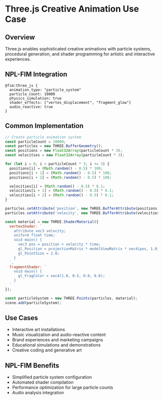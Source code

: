 # Three.js Creative Animation Use Case

## Overview
Three.js enables sophisticated creative animations with particle systems, procedural generation, and shader programming for artistic and interactive experiences.

## NPL-FIM Integration
```npl
@fim:three_js {
  animation_type: "particle_system"
  particle_count: 10000
  physics_simulation: true
  shader_effects: ["vertex_displacement", "fragment_glow"]
  audio_reactive: true
}
```

## Common Implementation
```javascript
// Create particle animation system
const particleCount = 10000;
const particles = new THREE.BufferGeometry();
const positions = new Float32Array(particleCount * 3);
const velocities = new Float32Array(particleCount * 3);

for (let i = 0; i < particleCount * 3; i += 3) {
  positions[i] = (Math.random() - 0.5) * 100;
  positions[i + 1] = (Math.random() - 0.5) * 100;
  positions[i + 2] = (Math.random() - 0.5) * 100;

  velocities[i] = (Math.random() - 0.5) * 0.1;
  velocities[i + 1] = (Math.random() - 0.5) * 0.1;
  velocities[i + 2] = (Math.random() - 0.5) * 0.1;
}

particles.setAttribute('position', new THREE.BufferAttribute(positions, 3));
particles.setAttribute('velocity', new THREE.BufferAttribute(velocities, 3));

const material = new THREE.ShaderMaterial({
  vertexShader: `
    attribute vec3 velocity;
    uniform float time;
    void main() {
      vec3 pos = position + velocity * time;
      gl_Position = projectionMatrix * modelViewMatrix * vec4(pos, 1.0);
      gl_PointSize = 2.0;
    }
  `,
  fragmentShader: `
    void main() {
      gl_FragColor = vec4(1.0, 0.5, 0.0, 0.8);
    }
  `
});

const particleSystem = new THREE.Points(particles, material);
scene.add(particleSystem);
```

## Use Cases
- Interactive art installations
- Music visualization and audio-reactive content
- Brand experiences and marketing campaigns
- Educational simulations and demonstrations
- Creative coding and generative art

## NPL-FIM Benefits
- Simplified particle system configuration
- Automated shader compilation
- Performance optimization for large particle counts
- Audio analysis integration